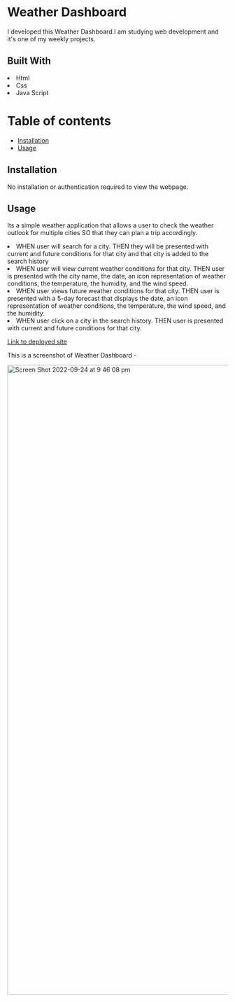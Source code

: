 # Weather Dashboard 
I developed this Weather Dashboard.I am studying web development and it's one of my weekly projects.
## Built With
<li>Html</li>
<li>Css</li>
<li>Java Script</li>

# Table of contents


  - [Installation](#installation)
  - [Usage](#usage)

  ## Installation
No installation or authentication required to view the webpage.
## Usage
Its a simple weather application that allows a user to check the weather outlook for multiple cities
SO that they can plan a trip accordingly.

<li>WHEN user will search for a city.
THEN they will be presented with current and future conditions for that city and that city is added to the search history</li>
<li>WHEN user will view current weather conditions for that city.
THEN user is presented with the city name, the date, an icon representation of weather conditions, the temperature, the humidity, and the wind speed.</li>
<li>WHEN user views future weather conditions for that city.
THEN user is presented with a 5-day forecast that displays the date, an icon representation of weather conditions, the temperature, the wind speed, and the humidity.</li>
<li>WHEN user click on a city in the search history.
THEN user is presented with current and future conditions for that city.</li>


[Link to deployed site]()

This is a screenshot of Weather Dashboard  -

<img width="1440" alt="Screen Shot 2022-09-24 at 9 46 08 pm" src="https://user-images.githubusercontent.com/110076459/192096397-19a18280-442e-457a-af12-e083f91950d0.png">


